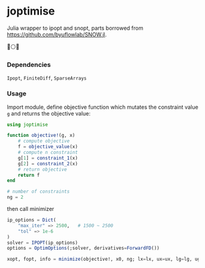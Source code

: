 # joptimise 
Julia wrapper to ipopt and snopt, parts borrowed from https://github.com/byuflowlab/SNOW.jl. 

:large_blue_circle::white_circle::red_circle:

### Dependencies
`Ipopt`, `FiniteDiff`, `SparseArrays`

### Usage
Import module, define objective function which mutates the constraint value `g` and returns the objective value:

```julia
using joptimise

function objective!(g, x)
    # compute objective
    f = objective_value(x)
    # compute n constraint
    g[1] = constraint_1(x)
    g[2] = constraint_2(x)
    # return objective
    return f
end

# number of constraints
ng = 2
```

then call minimizer

```julia
ip_options = Dict(
    "max_iter" => 2500,   # 1500 ~ 2500
    "tol" => 1e-6
)
solver = IPOPT(ip_options)
options = OptimOptions(;solver, derivatives=ForwardFD())

xopt, fopt, info = minimize(objective!, x0, ng; lx=lx, ux=ux, lg=lg, ug=ug, options=options);
```
